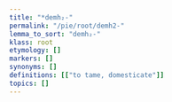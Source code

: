 ```yaml
---
title: "*demh₂-"
permalink: "/pie/root/demh2-"
lemma_to_sort: "demh₂-"
klass: root
etymology: []
markers: []
synonyms: []
definitions: [["to tame, domesticate"]]
topics: []
---
```

